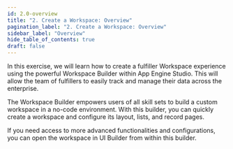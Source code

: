 ```yaml
---
id: 2.0-overview
title: "2. Create a Workspace: Overview"
pagination_label: "2. Create a Workspace: Overview" 
sidebar_label: "Overview"
hide_table_of_contents: true
draft: false
---
```


In this exercise, we will learn how to create a fulfiller Workspace experience using the powerful Workspace Builder within App Engine Studio. This will allow the team of fulfillers to easily track and manage their data across the enterprise.

The Workspace Builder empowers users of all skill sets to build a custom workspace in a no-code environment. With this builder, you can quickly create a workspace and configure its layout, lists, and record pages.

If you need access to more advanced functionalities and configurations, you can open the workspace in UI Builder from within this builder.